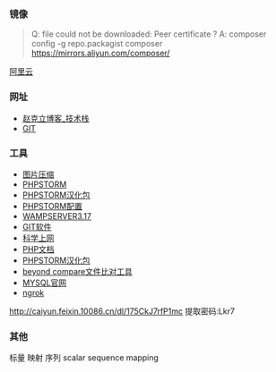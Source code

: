 ### 镜像 ####
> Q: file could not be downloaded: Peer certificate ?
> A: composer config -g repo.packagist composer https://mirrors.aliyun.com/composer/
>
[阿里云](https://mirrors.aliyun.com/composer/)

### 网址 ###
- [赵克立博客_技术栈 ](https://www.zhaokeli.com/)
- [GIT](https://git-scm.com/book/zh/v2)



### 工具 ###
- [图片压缩](https://tinypng.com/ "TinyPNG – Compress PNG images while preserving transparency")
- [PHPSTORM](http://pblog.rzepx.cn/27.html "ECHO源码社区-站群里一颗闪亮的星！")
- [PHPSTORM汉化包](https://github.com/pingfangx/TranslatorX, "https://github.com/13966349186/TranslatorX")
- [PHPSTORM配置](https://pan.baidu.com/s/13hPe3ny_MiyiG2DjcDRYMg, "提取码: e7me")
- [WAMPSERVER3.17](https://blog.csdn.net/baidu_35297131/article/details/89738236 "https://545c.com/file/4763073-370442267")
- [GIT软件](https://gitforwindows.org/ "Git for Windows")
- [科学上网](https://laod.cn/ "基本失效")
- [PHP文档](https://www.php.net/download-docs.php "PHP: Download documentation")
- [PHPSTORM汉化包](https://github.com/13966349186/TranslatorX)
- [beyond compare文件比对工具](#)
- [MYSQL官网](https://dev.mysql.com/downloads/windows/installer/5.7.html)
- [ngrok](http://caiyun.feixin.10086.cn/dl/175CjfA6OiR9L "Y58R")

http://caiyun.feixin.10086.cn/dl/175CkJ7rfP1mc  提取密码:Lkr7
### 其他 ###


标量 映射 序列
scalar
sequence
mapping
